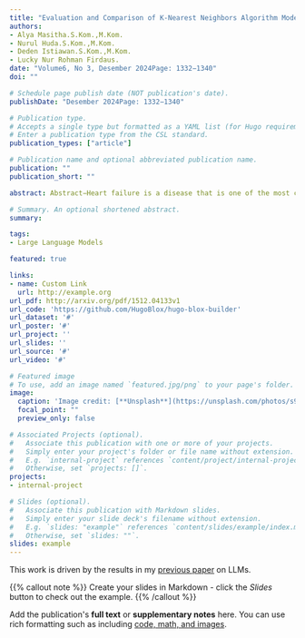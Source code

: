 ```yaml
---
title: "Evaluation and Comparison of K-Nearest Neighbors Algorithm Models for Heart Failure Prediction"
authors: 
- Alya Masitha.S.Kom.,M.Kom.
- Nurul Huda.S.Kom.,M.Kom.
- Deden Istiawan.S.Kom.,M.Kom.
- Lucky Nur Rohman Firdaus.
date: "Volume6, No 3, Desember 2024Page: 1332−1340"
doi: ""

# Schedule page publish date (NOT publication's date).
publishDate: "Desember 2024Page: 1332−1340"

# Publication type.
# Accepts a single type but formatted as a YAML list (for Hugo requirements).
# Enter a publication type from the CSL standard.
publication_types: ["article"]

# Publication name and optional abbreviated publication name.
publication: ""
publication_short: ""

abstract: Abstract−Heart failure is a disease that is one of the most crucial in the world. Researchers have used several machine learning techniques to assist health professionals in the diagnosis of heart failure. K-NN is a technique of supervised learning algorithm that has been successfully used in terms of classification. However, using the K-NN algorithm has stages in terms of data analysis. The data used must also be processed in such a way that it becomes data that is easier to analyse and that the results obtained are also more  accurate.  Data  pre-processing  involves  transforming  raw  data  into  a  format  that  is  appropriate  for  the  model.  The normalization technique is one of the techniques contained in pre-processing. This research uses two normalization techniques, namely the simple feature scale and min-max.The purpose of this study is to compare the performance of the KNN model to obtain an optimal prediction model.This study contributes to producing a heart failure prediction model based on the K-Nearest Neighbors (KNN) algorithm that can be optimized to improve the accuracy of early detection, so that it can help medical personnel in making more  appropriate  clinical  decisions. The  results  obtained  from  this  research  show  that  the  dataset  that  uses  the  min-max normalization method is better than data that is not normalized and data that uses simple feature scale normalization. The highest level of accuracy was achieved by employing the min-max normalisation technique, with a value of K=9, resulting in an accuracy rate of 85.05%

# Summary. An optional shortened abstract.
summary: 

tags:
- Large Language Models

featured: true

links:
- name: Custom Link
  url: http://example.org
url_pdf: http://arxiv.org/pdf/1512.04133v1
url_code: 'https://github.com/HugoBlox/hugo-blox-builder'
url_dataset: '#'
url_poster: '#'
url_project: ''
url_slides: ''
url_source: '#'
url_video: '#'

# Featured image
# To use, add an image named `featured.jpg/png` to your page's folder. 
image:
  caption: 'Image credit: [**Unsplash**](https://unsplash.com/photos/s9CC2SKySJM)'
  focal_point: ""
  preview_only: false

# Associated Projects (optional).
#   Associate this publication with one or more of your projects.
#   Simply enter your project's folder or file name without extension.
#   E.g. `internal-project` references `content/project/internal-project/index.md`.
#   Otherwise, set `projects: []`.
projects:
- internal-project

# Slides (optional).
#   Associate this publication with Markdown slides.
#   Simply enter your slide deck's filename without extension.
#   E.g. `slides: "example"` references `content/slides/example/index.md`.
#   Otherwise, set `slides: ""`.
slides: example
---
```


This work is driven by the results in my [previous paper](/publication/conference-paper/) on LLMs.

{{% callout note %}}
Create your slides in Markdown - click the *Slides* button to check out the example.
{{% /callout %}}

Add the publication's **full text** or **supplementary notes** here. You can use rich formatting such as including [code, math, and images](https://docs.hugoblox.com/content/writing-markdown-latex/).
